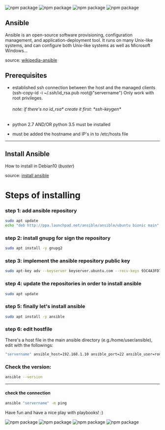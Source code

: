 ![npm package](https://img.shields.io/badge/ubuntu-16.04.6-purple.svg)
![npm package](https://img.shields.io/badge/ansible-2.9.23-black.svg)
![npm package](https://img.shields.io/badge/python-2.7.12-blue.svg)
![npm package](https://img.shields.io/badge/openssh-7.2p2-yellow.svg)


<h2>Ansible</h2>

Ansible is an open-source software provisioning, configuration management, and application-deployment tool. It runs on many
Unix-like systems, and can configure both Unix-like systems as well as Microsoft Windows...

source: [wikipedia-ansible](https://en.wikipedia.org/wiki/Ansible_(software))

<h2>Prerequisites</h2>

  - established ssh connection between the host and the managed clients (ssh-copy-id -i ~/.ssh/id_rsa.pub root@"servername")
    Only work with root privileges.
    <h6>note: if there's no id_rsa* create it first: *ssh-keygen*</h6>
    
  - python 2.7 AND/OR python 3.5 must be installed

  - must be added the hostname and IP's in to /etc/hosts file

------------------------------------------------------------------------
<h2>Install Ansible</h2>

How to install in Debian10 (*buster*)

source: [install ansible](https://computingforgeeks.com/how-to-install-ansible-awx-on-debian-buster/)

<h1>Steps of installing</h1>

<h3>step 1: add ansible repository</h3>

```bash
sudo apt update
echo "deb http://ppa.launchpad.net/ansible/ansible/ubuntu bionic main" | sudo tee /etc/apt/sources.list.d/ansible.list
```

<h3>step 2: install gnupg for sign the repository</h3>

```bash
sudo apt install -y gnupg2
```

<h3>step 3: implement the ansible repository public key</h3>

```bash
sudo apt-key adv --keyserver keyserver.ubuntu.com --recv-keys 93C4A3FD7BB9C367
```

<h3>step 4: update the repositories in order to install ansible</h3>

```bash
sudo apt update
```

<h3>step 5: finally let's install ansible</h3>

```bash
sudo apt install -y ansible
```

<h3>step 6: edit hostfile</h3>

There's a host file in the main ansible directory (e.g./home/user/ansible), edit with the followings:
    
```bash
"servername" ansible_host=192.168.1.10 ansible_port=22 ansible_user=root
```

<h3>Check the version:</h3>

```bash
ansible --version
```

------------------------------------------------------------------------
<h4>check the connection</h4>

```bash
ansible "servername" -m ping
```

Have fun and have a nice play with playbooks! :)

![npm package](https://img.shields.io/badge/ubuntu-16.04.6-purple.svg)
![npm package](https://img.shields.io/badge/ansible-2.9.23-black.svg)
![npm package](https://img.shields.io/badge/python-2.7.12-blue.svg)
![npm package](https://img.shields.io/badge/openssh-7.2p2-yellow.svg)
